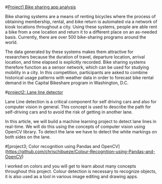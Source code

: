 #[Project1 Bike sharing app analysis](https://github.com/chrischibueze/bike-sharing-analysis)

Bike sharing systems are a means of renting bicycles where the process of obtaining membership, rental, and bike return is automated via a network of kiosk locations throughout a city. Using these systems, people are able rent a bike from a one location and return it to a different place on an as-needed basis. Currently, there are over 500 bike-sharing programs around the world.

The data generated by these systems makes them attractive for researchers because the duration of travel, departure location, arrival location, and time elapsed is explicitly recorded. Bike sharing systems therefore function as a sensor network, which can be used for studying mobility in a city. In this competition, participants are asked to combine historical usage patterns with weather data in order to forecast bike rental demand in the Capital Bikeshare program in Washington, D.C.

#[project2: Lane line detector](https://github.com/chrischibueze/lane-line-detector)


Lane Line detection is a critical component for self driving cars and also for computer vision in general. This concept is used to describe the path for self-driving cars and to avoid the risk of getting in another lane.

In this article, we will build a machine learning project to detect lane lines in real-time. We will do this using the concepts of computer vision using OpenCV library. To detect the lane we have to detect the white markings on both sides on the lane.


#[project3; Color recognition using Pandas and OpenCV] (https://github.com/chrischibueze/Colour-Recognition-using-Pandas-and-OpenCV)

I worked on colors and you will get to learn about many concepts throughout this project. Colour detection is necessary to recognize objects, it is also used as a tool in various image editing and drawing apps.


